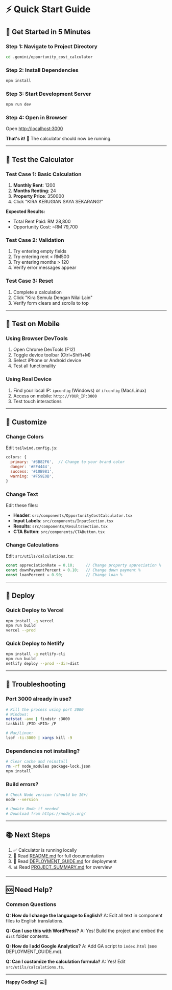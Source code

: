 # ⚡ Quick Start Guide

## 🚀 Get Started in 5 Minutes

### Step 1: Navigate to Project Directory
```bash
cd .gemini/opportunity_cost_calculator
```

### Step 2: Install Dependencies
```bash
npm install
```

### Step 3: Start Development Server
```bash
npm run dev
```

### Step 4: Open in Browser
Open [http://localhost:3000](http://localhost:3000)

**That's it!** 🎉 The calculator should now be running.

---

## 🧪 Test the Calculator

### Test Case 1: Basic Calculation
1. **Monthly Rent**: 1200
2. **Months Renting**: 24
3. **Property Price**: 350000
4. Click "KIRA KERUGIAN SAYA SEKARANG!"

**Expected Results:**
- Total Rent Paid: RM 28,800
- Opportunity Cost: ~RM 79,700

### Test Case 2: Validation
1. Try entering empty fields
2. Try entering rent < RM500
3. Try entering months > 120
4. Verify error messages appear

### Test Case 3: Reset
1. Complete a calculation
2. Click "Kira Semula Dengan Nilai Lain"
3. Verify form clears and scrolls to top

---

## 📱 Test on Mobile

### Using Browser DevTools
1. Open Chrome DevTools (F12)
2. Toggle device toolbar (Ctrl+Shift+M)
3. Select iPhone or Android device
4. Test all functionality

### Using Real Device
1. Find your local IP: `ipconfig` (Windows) or `ifconfig` (Mac/Linux)
2. Access on mobile: `http://YOUR_IP:3000`
3. Test touch interactions

---

## 🎨 Customize

### Change Colors
Edit `tailwind.config.js`:
```javascript
colors: {
  primary: '#3B82F6',  // Change to your brand color
  danger: '#EF4444',
  success: '#10B981',
  warning: '#F59E0B',
}
```

### Change Text
Edit these files:
- **Header**: `src/components/OpportunityCostCalculator.tsx`
- **Input Labels**: `src/components/InputSection.tsx`
- **Results**: `src/components/ResultsSection.tsx`
- **CTA Button**: `src/components/CTAButton.tsx`

### Change Calculations
Edit `src/utils/calculations.ts`:
```typescript
const appreciationRate = 0.10;     // Change property appreciation %
const downPaymentPercent = 0.10;   // Change down payment %
const loanPercent = 0.90;          // Change loan %
```

---

## 🚀 Deploy

### Quick Deploy to Vercel
```bash
npm install -g vercel
npm run build
vercel --prod
```

### Quick Deploy to Netlify
```bash
npm install -g netlify-cli
npm run build
netlify deploy --prod --dir=dist
```

---

## 🐛 Troubleshooting

### Port 3000 already in use?
```bash
# Kill the process using port 3000
# Windows:
netstat -ano | findstr :3000
taskkill /PID <PID> /F

# Mac/Linux:
lsof -ti:3000 | xargs kill -9
```

### Dependencies not installing?
```bash
# Clear cache and reinstall
rm -rf node_modules package-lock.json
npm install
```

### Build errors?
```bash
# Check Node version (should be 16+)
node --version

# Update Node if needed
# Download from https://nodejs.org/
```

---

## 📚 Next Steps

1. ✅ Calculator is running locally
2. 📖 Read [README.md](./README.md) for full documentation
3. 🚀 Read [DEPLOYMENT_GUIDE.md](./DEPLOYMENT_GUIDE.md) for deployment
4. 📊 Read [PROJECT_SUMMARY.md](./PROJECT_SUMMARY.md) for overview

---

## 🆘 Need Help?

### Common Questions

**Q: How do I change the language to English?**
A: Edit all text in component files to English translations.

**Q: Can I use this with WordPress?**
A: Yes! Build the project and embed the `dist` folder contents.

**Q: How do I add Google Analytics?**
A: Add GA script to `index.html` (see DEPLOYMENT_GUIDE.md).

**Q: Can I customize the calculation formula?**
A: Yes! Edit `src/utils/calculations.ts`.

---

**Happy Coding!** 💻🎉

